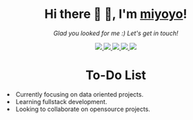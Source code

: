 <h1 align="center">Hi there 👋 👋, I'm <a href="https://github.com/rmiyoyo">miyoyo</a>!</h1>
<p align="center">
  <i>Glad you looked for me :) Let's get in touch!</i>
<p align="center">
  <a href= "https://github.com/rmiyoyo/">
    <img src="https://img.icons8.com/material-outlined/30/689d6a/source-code.png"/>
  </a>
  <a href= "https://www.linkedin.com/in/raphael-miyoyo/">
    <img src="https://img.icons8.com/material-outlined/30/689d6a/linkedin.png"/>
  </a>
  <a href= "https://twitter.com/r_miyoyo">
    <img src="https://img.icons8.com/material-outlined/30/689d6a/twitter.png"/>
  </a>
  <a href= "https://rmiyoyo.github.io/Personal-Portfolio-Website/">
    <img src="https://img.icons8.com/material-outlined/30/689d6a/geography.png"/>
  </a>
  <a href="mailto:miyoyogithub@gmail.com">
    <img src="https://img.icons8.com/ios-glyphs/30/689d6a/physics.png"/>
  </a>
</p>

<h1></h1>

<h1 align="center">To-Do List</h1>
<li>Currently focusing on data oriented projects.</li>
<li>Learning fullstack development.</li>
<li>Looking to collaborate on opensource projects.</li>
